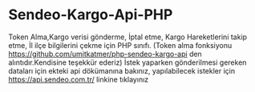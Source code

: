 # Sendeo-Kargo-Api-PHP
Token Alma,Kargo verisi gönderme, İptal etme, Kargo Hareketlerini takip etme, İl ilçe bilgilerini çekme için PHP sınıfı. (Token alma fonksiyonu https://github.com/umitkatmer/php-sendeo-kargo-api den alıntıdır.Kendisine teşekkür ederiz)
İstek yaparken gönderilmesi gereken dataları için ekteki api dökümanına bakınız, yapılabilecek istekler için https://api.sendeo.com.tr/ linkine tıklayınız
